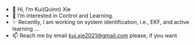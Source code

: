 - 👋 Hi, I’m Kui(Quinn) Xie
- 👀 I’m interested in Control and Learning.
- ✨ Recently, I am working on system identification, i.e., EKF, and active learning ...
- 📫 Reach me by email kui.xie2021@gmail.com please, if you want
<!---
- 🌱 I’m currently learning 
- 💞️ I’m looking to collaborate on ...

--->

<!---
QuinnXie/QuinnXie is a ✨ unique ✨ repository because its `README.md` (this file) appears on your GitHub profile.
You can click the Preview link to take a look at your changes.
--->
